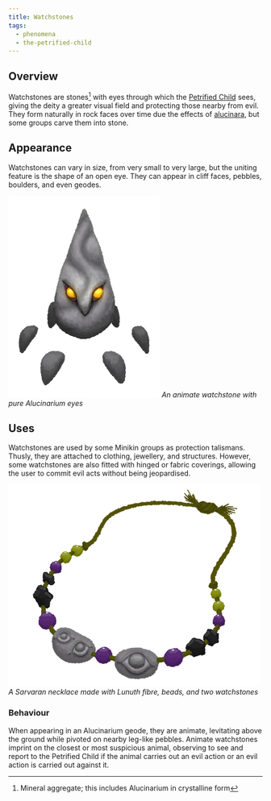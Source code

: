 ```yaml
---
title: Watchstones
tags:
  - phenomena
  - the-petrified-child
---
```

## Overview
Watchstones are stones[^1] with eyes through which the [Petrified Child](cosmology/deities/the-petrified-child.md) sees, giving the deity a greater visual field and protecting those nearby from evil. They form naturally in rock faces over time due the effects of [alucinara](cosmology-1/alucinara.md), but some groups carve them into stone.
## Appearance
Watchstones can vary in size, from very small to very large, but the uniting feature is the shape of an open eye. They can appear in cliff faces, pebbles, boulders, and even geodes.

![](images/animate-watchstone.png)
*An animate watchstone with pure Alucinarium eyes*
## Uses
Watchstones are used by some Minikin groups as protection talismans. Thusly, they are attached to clothing, jewellery, and structures. However, some watchstones are also fitted with hinged or fabric coverings, allowing the user to commit evil acts without being jeopardised.

![](images/sarvaran-watchstone-necklace.png)
*A Sarvaran necklace made with Lunuth fibre, beads, and two watchstones*
### Behaviour
When appearing in an Alucinarium geode, they are animate, levitating above the ground while pivoted on nearby leg-like pebbles. Animate watchstones imprint on the closest or most suspicious animal, observing to see and report to the Petrified Child if the animal carries out an evil action or an evil action is carried out against it.

[^1]: Mineral aggregate; this includes Alucinarium in crystalline form